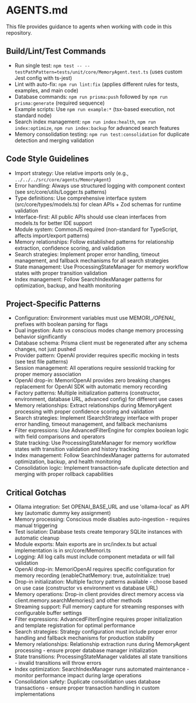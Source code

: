 # AGENTS.md

This file provides guidance to agents when working with code in this repository.

## Build/Lint/Test Commands

- Run single test: `npm test -- --testPathPattern=tests/unit/core/MemoryAgent.test.ts` (uses custom Jest config with ts-jest)
- Lint with auto-fix: `npm run lint:fix` (applies different rules for tests, examples, and main code)
- Database commands: `npm run prisma:push` followed by `npm run prisma:generate` (required sequence)
- Example scripts: Use `npm run example:*` (tsx-based execution, not standard node)
- Search index management: `npm run index:health`, `npm run index:optimize`, `npm run index:backup` for advanced search features
- Memory consolidation testing: `npm run test:consolidation` for duplicate detection and merging validation

## Code Style Guidelines

- Import strategy: Use relative imports only (e.g., `../../../src/core/agents/MemoryAgent`)
- Error handling: Always use structured logging with component context (see src/core/utils/Logger.ts patterns)
- Type definitions: Use comprehensive interface system (src/core/types/models.ts) for clean APIs + Zod schemas for runtime validation
- Interface-first: All public APIs should use clean interfaces from models.ts for better IDE support
- Module system: CommonJS required (non-standard for TypeScript, affects import/export patterns)
- Memory relationships: Follow established patterns for relationship extraction, confidence scoring, and validation
- Search strategies: Implement proper error handling, timeout management, and fallback mechanisms for all search strategies
- State management: Use ProcessingStateManager for memory workflow states with proper transition validation
- Index management: Follow SearchIndexManager patterns for optimization, backup, and health monitoring

## Project-Specific Patterns

- Configuration: Environment variables must use MEMORI_*/OPENAI_* prefixes with boolean parsing for flags
- Dual ingestion: Auto vs conscious modes change memory processing behavior significantly
- Database schema: Prisma client must be regenerated after any schema changes, not just pushed
- Provider pattern: OpenAI provider requires specific mocking in tests (see test file patterns)
- Session management: All operations require sessionId tracking for proper memory association
- OpenAI drop-in: MemoriOpenAI provides zero breaking changes replacement for OpenAI SDK with automatic memory recording
- Factory patterns: Multiple initialization patterns (constructor, environment, database URL, advanced config) for different use cases
- Memory relationships: Extract relationships during MemoryAgent processing with proper confidence scoring and validation
- Search strategies: Implement ISearchStrategy interface with proper error handling, timeout management, and fallback mechanisms
- Filter expressions: Use AdvancedFilterEngine for complex boolean logic with field comparisons and operators
- State tracking: Use ProcessingStateManager for memory workflow states with transition validation and history tracking
- Index management: Follow SearchIndexManager patterns for automated optimization, backup, and health monitoring
- Consolidation logic: Implement transaction-safe duplicate detection and merging with proper rollback capabilities

## Critical Gotchas

- Ollama integration: Set OPENAI_BASE_URL and use 'ollama-local' as API key (automatic dummy key assignment)
- Memory processing: Conscious mode disables auto-ingestion - requires manual triggering
- Test isolation: Database tests create temporary SQLite instances with automatic cleanup
- Module exports: Main exports are in src/index.ts but actual implementation is in src/core/Memori.ts
- Logging: All log calls must include component metadata or will fail validation
- OpenAI drop-in: MemoriOpenAI requires specific configuration for memory recording (enableChatMemory: true, autoInitialize: true)
- Drop-in initialization: Multiple factory patterns available - choose based on use case (constructor vs environment vs database URL)
- Memory operations: Drop-in client provides direct memory access via client.memory.searchMemories() and other methods
- Streaming support: Full memory capture for streaming responses with configurable buffer settings
- Filter expressions: AdvancedFilterEngine requires proper initialization and template registration for optimal performance
- Search strategies: Strategy configuration must include proper error handling and fallback mechanisms for production stability
- Memory relationships: Relationship extraction runs during MemoryAgent processing - ensure proper database manager initialization
- State transitions: ProcessingStateManager validates all state transitions - invalid transitions will throw errors
- Index optimization: SearchIndexManager runs automated maintenance - monitor performance impact during large operations
- Consolidation safety: Duplicate consolidation uses database transactions - ensure proper transaction handling in custom implementations